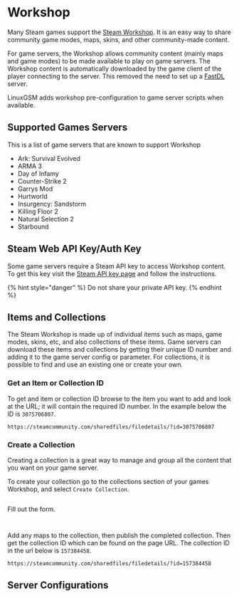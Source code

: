 # Workshop

Many Steam games support the [Steam Workshop](https://steamcommunity.com/workshop). It is an easy way to share community game modes, maps, skins, and other community-made content.

For game servers, the Workshop allows community content (mainly maps and game modes) to be made available to play on game servers. The Workshop content is automatically downloaded by the game client of the player connecting to the server. This removed the need to set up a [FastDL](../commands/fastdl.md) server.

LinuxGSM adds workshop pre-configuration to game server scripts when available.

## Supported Games Servers

This is a list of game servers that are known to support Workshop

-   Ark: Survival Evolved
-   ARMA 3
-   Day of Infamy
-   Counter-Strike 2
-   Garrys Mod
-   Hurtworld
-   Insurgency: Sandstorm
-   Killing Floor 2
-   Natural Selection 2
-   Starbound

## Steam Web API Key/Auth Key

Some game servers require a Steam API key to access Workshop content. To get this key visit the [Steam API key page](https://steamcommunity.com/dev/apikey) and follow the instructions.

{% hint style="danger" %}
Do not share your private API key.
{% endhint %}

## Items and Collections

The Steam Workshop is made up of individual items such as maps, game modes, skins, etc, and also collections of these items. Game servers can download these items and collections by getting their unique ID number and adding it to the game server config or parameter. For collections, it is possible to find and use an existing one or create your own.

### Get an Item or Collection ID

To get and item or collection ID browse to the item you want to add and look at the URL; it will contain the required ID number. In the example below the ID is `3075706807`.

```text
https://steamcommunity.com/sharedfiles/filedetails/?id=3075706807
```

### Create a Collection

Creating a collection is a great way to manage and group all the content that you want on your game server.&#x20;

To create your collection go to the collections section of your games Workshop, and select `Create Collection`.

<figure><img src="../.gitbook/assets/image.png" alt=""><figcaption></figcaption></figure>

Fill out the form.

<figure><img src="../.gitbook/assets/image (1).png" alt=""><figcaption></figcaption></figure>

<figure><img src="../.gitbook/assets/image (2).png" alt=""><figcaption></figcaption></figure>

Add any maps to the collection, then publish the completed collection. Then get the collection ID which can be found on the page URL. The collection ID in the url below is `157384458`.

```text
https://steamcommunity.com/sharedfiles/filedetails/?id=157384458
```

## Server Configurations
